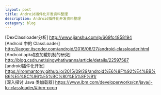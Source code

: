 ```yaml
---
layout: post
title: Android插件化开发资料整理
description: Android插件化开发资料整理
category: blog
---
```



[DexClassloader分析] <http://www.jianshu.com/p/669fc4858194>    
[Android 中的 ClassLoader] <http://jaeger.itscoder.com/android/2016/08/27/android-classloader.html>     
[Android apk动态加载机制的研究] <http://blog.csdn.net/singwhatiwanna/article/details/22597587>   
[android插件化开发] <https://ironmantony.github.io/2015/09/29/android%E6%8F%92%E4%BB%B6%E5%8C%96%E5%BC%80%E5%8F%91/>   
[深入探讨 Java 类加载器] <https://www.ibm.com/developerworks/cn/java/j-lo-classloader/#ibm-pcon>    